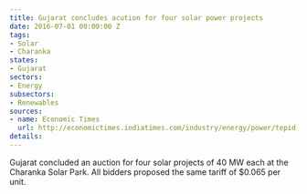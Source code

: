 ```yaml
---
title: Gujarat concludes acution for four solar power projects
date: 2016-07-01 00:00:00 Z
tags:
- Solar
- Charanka
states:
- Gujarat
sectors:
- Energy
subsectors:
- Renewables
sources:
- name: Economic Times
  url: http://economictimes.indiatimes.com/industry/energy/power/tepid-response-to-auction-for-solar-projects-in-gujarat/articleshow/52930850.cms
details: 
---
```


Gujarat concluded an auction for four solar projects of 40 MW each at the Charanka Solar Park. All bidders proposed the same tariff of $0.065 per unit.
